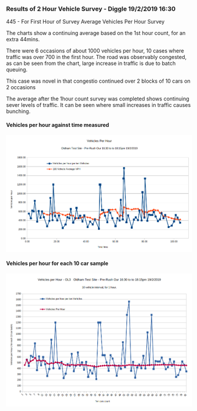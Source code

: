 ### Results of 2 Hour Vehicle Survey - Diggle 19/2/2019 16:30  

445    - For First Hour of Survey Average Vehicles Per Hour Survey  

The charts show a continuing average based on the 1st hour count, for an extra 44mins.


There were 6 occasions of about 1000 vehicles per hour, 10 cases where traffic was over 700 in the first hour. The road was observably congested, as can be seen from the chart, large increase in traffic is due to batch queuing.

This case was novel in that congestio continued over 2 blocks of 10 cars on 2 occasions

The average after the 1hour count survey was completed shows continuing sever levels of traffic. It can be seen where small increases in traffic causes bunching.


#### Vehicles per hour against time measured  


![Vehicles /hour - Oldham 19.2.2019](https://raw.githubusercontent.com/wrapperband/OpenTrafficSurvey/master/CaseStudies/2019-02-19%20-%20Oldham%20Test%20Site2HrSurvey/Images/2019-2-19-vph-01.png)


#### Vehicles per hour for each 10 car sample  

![Vehicles /hour - Oldham 18.2.2019](https://raw.githubusercontent.com/wrapperband/OpenTrafficSurvey/master/CaseStudies/2019-02-19%20-%20Oldham%20Test%20Site2HrSurvey/Images/2019-2-19-vph-02.png)




